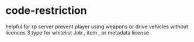 # code-restriction



helpful for rp server prevent player using weapons or drive vehicles without licences
3 type for whitelist
Job , item , or metadata license
